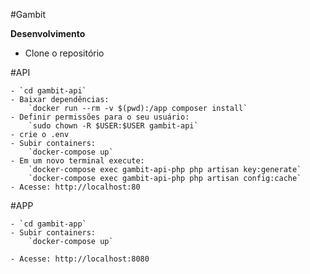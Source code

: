 #Gambit

**Desenvolvimento**

- Clone o repositório

#API

    - `cd gambit-api`
    - Baixar dependências:
        `docker run --rm -v $(pwd):/app composer install`
    - Definir permissões para o seu usuário:
        `sudo chown -R $USER:$USER gambit-api`
    - crie o .env
    - Subir containers:
        `docker-compose up`
    - Em um novo terminal execute:
        `docker-compose exec gambit-api-php php artisan key:generate`
        `docker-compose exec gambit-api-php php artisan config:cache`
    - Acesse: http://localhost:80

#APP

    - `cd gambit-app`
    - Subir containers:
        `docker-compose up`

    - Acesse: http://localhost:8080
